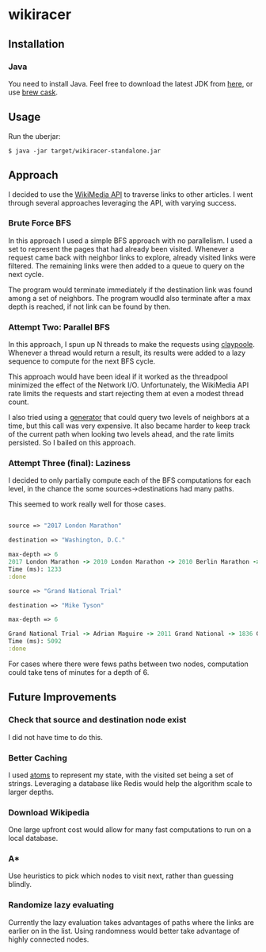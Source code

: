 # wikiracer

## Installation

### Java

You need to install Java. Feel free to download the latest JDK from [here](http://www.oracle.com/technetwork/java/javase/downloads/index.html), or use [brew cask](https://caskroom.github.io/).

## Usage

Run the uberjar:

    $ java -jar target/wikiracer-standalone.jar

## Approach

I decided to use the [WikiMedia API](https://www.mediawiki.org/wiki/API:Query) to traverse links to other articles. I went through several approaches leveraging the API, with varying success.


### Brute Force BFS
In this approach I used a simple BFS approach with no parallelism.
I used a set to represent the pages that had already been visited. Whenever a request came back with neighbor links to explore, already visited links were filtered. The remaining links were then added to a queue to query on the next cycle.

The program would terminate immediately if the destination link was found among a set of neighbors. The program woudld also terminate after a max depth is reached, if not link can be found by then.

### Attempt Two: Parallel BFS
In this approach, I spun up N threads to make the requests using [claypoole](https://github.com/TheClimateCorporation/claypoole).
Whenever a thread would return a result, its results were added to a lazy sequence to compute for the next BFS cycle.

This approach would have been ideal if it worked as the threadpool minimized the effect of the Network I/O. Unfortunately, the WikiMedia API rate limits the requests and start rejecting them at even a modest thread count.

I also tried using a [generator](https://www.mediawiki.org/wiki/API:Query#Generators) that could query two levels of neighbors at a time, but this call was very expensive. It also became harder to keep track of the current path when looking two levels ahead, and the rate limits persisted. So I bailed on this approach.

### Attempt Three (final): Laziness

I decided to only partially compute each of the BFS computations for each level, in the chance the some sources->destinations had many paths.

This seemed to work really well for those cases.

```clojure

source => "2017 London Marathon"

destination => "Washington, D.C."

max-depth => 6
2017 London Marathon -> 2010 London Marathon -> 2010 Berlin Marathon -> 2005 Berlin Marathon -> Andrew Letherby -> Sport of athletics -> Washington, D.C.
Time (ms): 1233
:done
```


```clojure
source => "Grand National Trial"

destination => "Mike Tyson"

max-depth => 6

Grand National Trial -> Adrian Maguire -> 2011 Grand National -> 1836 Grand Liverpool Steeplechase -> England -> Boxing -> Mike Tyson
Time (ms): 5092
:done
```

For cases where there were fews paths between two nodes, computation could take tens of minutes for a depth of 6.

## Future Improvements

### Check that source and destination node exist
I did not have time to do this.

### Better Caching
I used [atoms](https://clojure.org/reference/atoms) to represent my state, with the visited set being a set of strings.
Leveraging a database like Redis would help the algorithm scale to larger depths.

### Download Wikipedia
One large upfront cost would allow for many fast computations to run on a local database.

### A*
Use heuristics to pick which nodes to visit next, rather than guessing blindly.

### Randomize lazy evaluating
Currently the lazy evaluation takes advantages of paths where the links are earlier on in the list. Using randomness would better take advantage of highly connected nodes.
